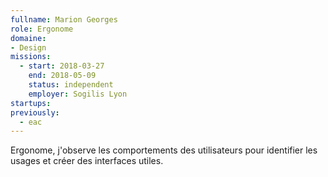 ```yaml
---
fullname: Marion Georges
role: Ergonome
domaine:
- Design
missions:
  - start: 2018-03-27
    end: 2018-05-09
    status: independent
    employer: Sogilis Lyon
startups:
previously:
  - eac
---
```


Ergonome, j'observe les comportements des utilisateurs pour identifier les usages et créer des interfaces utiles.
